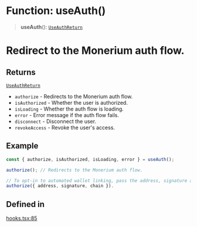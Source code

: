 # Function: useAuth()

> **useAuth**(): [`UseAuthReturn`](/docs/SDK%20React%20Provider/type-aliases/UseAuthReturn.md)

# Redirect to the Monerium auth flow.

## Returns

[`UseAuthReturn`](/docs/SDK%20React%20Provider/type-aliases/UseAuthReturn.md)

- `authorize` - Redirects to the Monerium auth flow.
- `isAuthorized` - Whether the user is authorized.
- `isLoading` - Whether the auth flow is loading.
- `error` - Error message if the auth flow fails.
- `disconnect` - Disconnect the user.
- `revokeAccess` - Revoke the user's access.

## Example

```ts
const { authorize, isAuthorized, isLoading, error } = useAuth();

authorize(); // Redirects to the Monerium auth flow.

// To opt-in to automated wallet linking, pass the address, signature and chain.
authorize({ address, signature, chain }).
```

## Defined in

[hooks.tsx:85](https://github.com/monerium/js-monorepo/blob/bdb556f177407a98459f8edb039e31cf37d07d7a/packages/sdk-react-provider/src/lib/hooks.tsx#L85)
